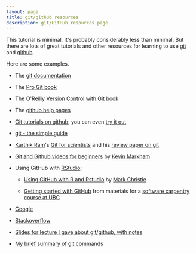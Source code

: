 ```yaml
---
layout: page
title: git/github resources
description: git/GitHub resources page
---
```


This tutorial is minimal.  It's probably considerably less than
minimal.  But there are lots of great tutorials and other resources
for learning to use [git](https://git-scm.com) and
[github](https://github.com).

Here are some examples.

- The [git documentation](https://git-scm.com/documentation)

- The [Pro Git book](https://git-scm.com/book)

- The O'Reilly
  [Version Control with Git book](https://shop.oreilly.com/product/9780596520137.do)

- The [github help pages](https://help.github.com/)

- [Git tutorials on github](https://services.github.com/#offerings); you can even
  [try it out](https://try.github.io/levels/1/challenges/1)

- [git - the simple guide](https://rogerdudler.github.io/git-guide/)

- [Karthik Ram](https://github.com/karthik)'s
  [Git for scientists](http://karthik.github.io/git_intro) and his
  [review paper on git](https://github.com/karthik/smb_git)

- [Git and Github videos for beginners](https://www.dataschool.io/git-and-github-videos-for-beginners/)
  by [Kevin Markham](https://www.dataschool.io/about/)

- Using GitHub with [RStudio](https://www.rstudio.com):

  - [Using GitHub with R and Rstudio](https://markrchristie.wordpress.com/2013/11/26/using-github-with-r-and-rstudio/)
    by [Mark Christie](https://markrchristie.wordpress.com/)

  - [Getting started with GitHub](https://jennybc.github.io/2014-05-12-ubc/ubc-r/session2.4_github.html)
    from materials for a
    [software carpentry](https://software-carpentry.org/)
    [course at UBC](https://jennybc.github.io/2014-05-12-ubc/)

- [Google](https://bit.ly/13lFEmG)

- [Stackoverflow](https://stackoverflow.com/questions/tagged/git)

- [Slides for lecture I gave about git/github, with notes](https://kbroman.org/Tools4RR/assets/lectures/04_git_withnotes.pdf)

- [My brief summary of git commands](https://github.com/kbroman/Tools4RR/tree/master/04_Git/GitCommands/git_notes.md)
